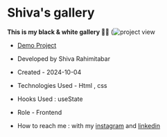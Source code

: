 # Shiva's gallery

**This is my black & white gallery 🖤🤍**
(![project view](https://github.com/user-attachments/assets/245e7d79-8013-486d-8000-30548b31ccb7)



- [Demo Project](https://rahimitabarshiva.github.io/Shiva-s-gallery/)

- Developed by Shiva Rahimitabar

- Created - 2024-10-04

- Technologies Used - Html , css

- Hooks Used : useState 

- Role - Frontend

- How to reach me : with my [instagram](https://www.instagram.com/shiva.rahimitabar.dev) and [linkedin](https://www.linkedin.com/in/shiva-rahimitabar-7477b432b/)
